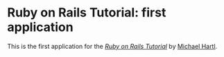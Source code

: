 # Ruby on Rails Tutorial: first application

This is the first  application for the [*Ruby on Rails Tutorial*](http://railstutorial.org) by [Michael Hartl](http://michalehertl.com).